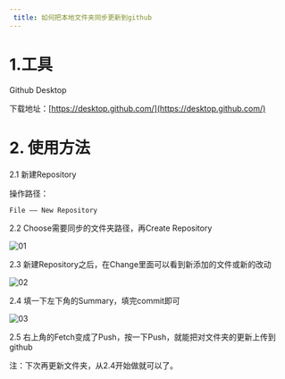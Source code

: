```yaml
---
 title: 如何把本地文件夹同步更新到github
---
```


# 1.工具

Github Desktop

下载地址：[https://desktop.github.com/](https://desktop.github.com/)

# 2. 使用方法

2.1 新建Repository

操作路径：

```
File —— New Repository
```

2.2 Choose需要同步的文件夹路径，再Create Repository

![01](https://github.com/bonnux/hexo/tree/master/bonnux.github.io/source/_posts/%E5%A6%82%E4%BD%95%E6%8A%8A%E6%9C%AC%E5%9C%B0%E6%96%87%E4%BB%B6%E5%A4%B9%E5%90%8C%E6%AD%A5%E6%9B%B4%E6%96%B0%E5%88%B0github/01.tiff)

2.3 新建Repository之后，在Change里面可以看到新添加的文件或新的改动

![02](https://github.com/bonnux/hexo/tree/master/bonnux.github.io/source/_posts/%E5%A6%82%E4%BD%95%E6%8A%8A%E6%9C%AC%E5%9C%B0%E6%96%87%E4%BB%B6%E5%A4%B9%E5%90%8C%E6%AD%A5%E6%9B%B4%E6%96%B0%E5%88%B0github/02.tiff)

2.4 填一下左下角的Summary，填完commit即可

![03](https://github.com/bonnux/hexo/tree/master/bonnux.github.io/source/_posts/%E5%A6%82%E4%BD%95%E6%8A%8A%E6%9C%AC%E5%9C%B0%E6%96%87%E4%BB%B6%E5%A4%B9%E5%90%8C%E6%AD%A5%E6%9B%B4%E6%96%B0%E5%88%B0github/03.tiff)

2.5 右上角的Fetch变成了Push，按一下Push，就能把对文件夹的更新上传到github

注：下次再更新文件夹，从2.4开始做就可以了。
